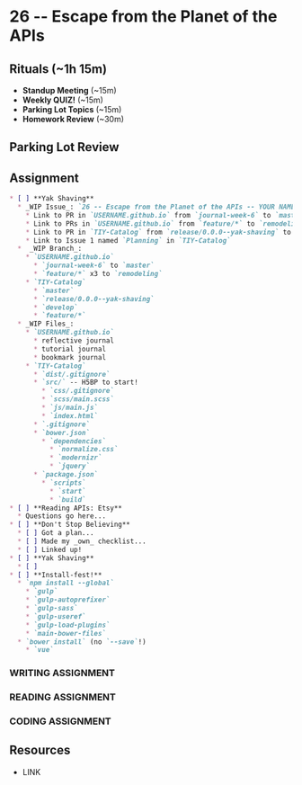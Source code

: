 # 26 -- Escape from the Planet of the APIs

## Rituals (~1h 15m)

* **Standup Meeting** (~15m)
* **Weekly QUIZ!** (~15m)
* **Parking Lot Topics** (~15m)
* **Homework Review** (~30m)

## Parking Lot Review

## Assignment

```markdown
* [ ] **Yak Shaving**
  * _WIP Issue_: `26 -- Escape from the Planet of the APIs -- YOUR NAME`
    * Link to PR in `USERNAME.github.io` from `journal-week-6` to `master`
    * Link to PRs in `USERNAME.github.io` from `feature/*` to `remodeling`
    * Link to PR in `TIY-Catalog` from `release/0.0.0--yak-shaving` to `master`
    * Link to Issue 1 named `Planning` in `TIY-Catalog`
  *  _WIP Branch_:
    * `USERNAME.github.io`
      * `journal-week-6` to `master`
      * `feature/*` x3 to `remodeling`
    * `TIY-Catalog`
      * `master`
      * `release/0.0.0--yak-shaving`
      * `develop`
      * `feature/*`
  * _WIP Files_:
    * `USERNAME.github.io`
      * reflective journal
      * tutorial journal
      * bookmark journal
    * `TIY-Catalog`
      * `dist/.gitignore`
      * `src/` -- H5BP to start!
        * `css/.gitignore`
        * `scss/main.scss`
        * `js/main.js`
        * `index.html`
      * `.gitignore`
      * `bower.json`
        * `dependencies`
          * `normalize.css`
          * `modernizr`
          * `jquery`
      * `package.json`
        * `scripts`
          * `start`
          * `build`
* [ ] **Reading APIs: Etsy**
  * Questions go here...
* [ ] **Don't Stop Believing**
  * [ ] Got a plan...
  * [ ] Made my _own_ checklist...
  * [ ] Linked up!
* [ ] **Yak Shaving**
  * [ ] 
* [ ] **Install-fest!**
  * `npm install --global`
    * `gulp`
    * `gulp-autoprefixer`
    * `gulp-sass`
    * `gulp-useref`
    * `gulp-load-plugins`
    * `main-bower-files`
  * `bower install` (no `--save`!)
    * `vue`
```

### WRITING ASSIGNMENT

### READING ASSIGNMENT

### CODING ASSIGNMENT

## Resources

* LINK

